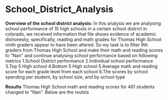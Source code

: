 # School_District_Analysis

**Overview of the school district analysis:**
    In this analysis we are analysing school performance of 15 high schools in a certain school district in colorado, we received information that file shows evidence of academic dishonesty; specifically, reading and math grades for Thomas High School ninth graders appear to have been altered. So my task is to filter 9th graders from Thomas High School and make their math and reading scores to "Nan" and continue analysing school performance based on following metrics
            1.School District performance 
            2.Individual school performance 
            3.Top 5 High school 
            4.Bottom 5 High school
            5.Average math and reading score for each grade level from each school
            6.The scores by school spending per student, by school size, and by school type

**Results**
        Thomas High School math and reading scores for 461 students changed to 
        "Nan". Below are the reulsts
